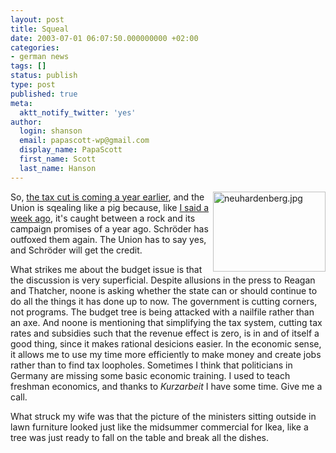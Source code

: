 ```yaml
---
layout: post
title: Squeal
date: 2003-07-01 06:07:50.000000000 +02:00
categories:
- german news
tags: []
status: publish
type: post
published: true
meta:
  aktt_notify_twitter: 'yes'
author:
  login: shanson
  email: papascott-wp@gmail.com
  display_name: PapaScott
  first_name: Scott
  last_name: Hanson
---
```

<p><a title="Schröders neue Linie: Und es war Sommer - Politik - SPIEGEL ONLINE" href="http://www.spiegel.de/politik/deutschland/0,1518,255259,00.html"><img alt="neuhardenberg.jpg" src="https://www.papascott.de/wordpress/wp-content/uploads/2003/07/neuhardenberg.jpg" width="180" height="128" border="0" align="right" /></a>So, <a title="Schröder Accelerates Germany's Tax Cuts" href="http://www.nytimes.com/2003/06/30/business/worldbusiness/30GERM.html?ex=1057636800&amp;en=27005f1270571a99&amp;ei=5062&amp;partner=GOOGLE">the tax cut is coming a year earlier</a>, and the Union is sqealing like a pig because, like <a href="/2003/06/23/2370.php">I said a week ago</a>, it's caught between a rock and its campaign promises of a year ago. Schröder has outfoxed them again. The Union has to say yes, and Schröder will get the credit.</p>
<p>What strikes me about the budget issue is that the discussion is very superficial. Despite allusions in the press to Reagan and Thatcher, noone is asking whether the state can or should continue to do all the things it has done up to now. The government is cutting corners, not programs. The budget tree is being attacked with a nailfile rather than an axe. And noone is mentioning that simplifying the tax system, cutting tax rates and subsidies such that the revenue effect is zero, is in and of itself a good thing, since it makes rational desicions easier. In the economic sense, it allows me to use my time more efficiently to make money and create jobs rather than to find tax loopholes. Sometimes I think that politicians in Germany are missing some basic economic training. I used to teach freshman economics, and thanks to <em>Kurzarbeit</em> I have some time. Give me a call.</p>
<p>What struck my wife was that the picture of the ministers sitting outside in lawn furniture looked just like the midsummer commercial for Ikea, like a tree was just ready to fall on the table and break all the dishes.</p>
